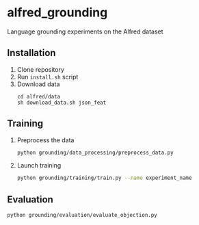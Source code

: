 # alfred_grounding
Language grounding experiments on the Alfred dataset

## Installation

1. Clone repository
2. Run `install.sh` script
3. Download data
    ```
   cd alfred/data
   sh download_data.sh json_feat
   ```
   
## Training
1. Preprocess the data
   ```bash
   python grounding/data_processing/preprocess_data.py
    ```
2. Launch training
   ```bash
   python grounding/training/train.py --name experiment_name
   ```

## Evaluation
   ```bash
   python grounding/evaluation/evaluate_objection.py
   ```
